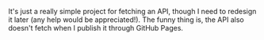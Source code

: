 It's just a really simple project for fetching an API, though I need to redesign it later (any help would be appreciated!).
The funny thing is, the API also doesn't fetch when I publish it through GitHub Pages.
